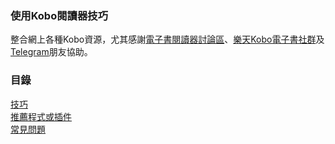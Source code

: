 ### 使用Kobo閱讀器技巧

整合網上各種Kobo資源，尤其感謝[電子書閱讀器討論區](https://www.facebook.com/groups/ereaderfamily)、[樂天Kobo電子書社群](https://www.facebook.com/groups/KoboTWN)及[Telegram](https://t.me/KoboTWN)朋友協助。

### 目錄

[技巧](/Doc/技巧.md)<br>
[推薦程式或插件](/Doc/推薦程式或插件.md)<br>
[常見問題](/Doc/常見問題.md)<br>
